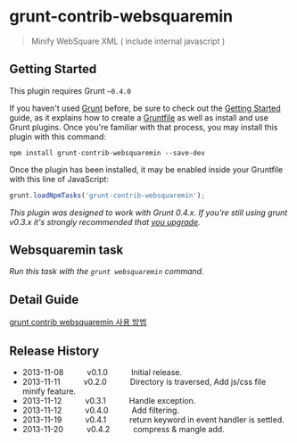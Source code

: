# grunt-contrib-websquaremin

> Minify WebSquare XML ( include internal javascript )

## Getting Started

This plugin requires Grunt `~0.4.0`

If you haven't used [Grunt](http://gruntjs.com/) before, be sure to check out the [Getting Started](http://gruntjs.com/getting-started) guide, as it explains how to create a [Gruntfile](http://gruntjs.com/sample-gruntfile) as well as install and use Grunt plugins. Once you're familiar with that process, you may install this plugin with this command:

```shell
npm install grunt-contrib-websquaremin --save-dev
```

Once the plugin has been installed, it may be enabled inside your Gruntfile with this line of JavaScript:

```js
grunt.loadNpmTasks('grunt-contrib-websquaremin');
```

*This plugin was designed to work with Grunt 0.4.x. If you're still using grunt v0.3.x it's strongly recommended that [you upgrade](http://gruntjs.com/upgrading-from-0.3-to-0.4).*

## Websquaremin task
_Run this task with the `grunt websquaremin` command._

## Detail Guide
[grunt contrib websquaremin 사용 방법](https://github.com/inswave/grunt-contrib-websquaremin.wiki.git)

## Release History

* 2013-11-08   v0.1.0   Initial release.
* 2013-11-11   v0.2.0   Directory is traversed, Add js/css file minify feature.
* 2013-11-12   v0.3.1   Handle exception.
* 2013-11-12   v0.4.0   Add filtering.
* 2013-11-19   v0.4.1   return keyword in event handler is settled.
* 2013-11-20   v0.4.2   compress & mangle add.